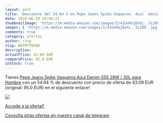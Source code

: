 ```yaml
---
layout: post
title: 'Descuento del 54.64 % en Pepe Jeans Spike Vaqueros  Azul  Denim S'
date: 2020-06-20 20:50:21
thumbnailImage: 'https://m.media-amazon.com/images/I/41UvRajDotL._SL200_.jpg'
images: [ 'https://m.media-amazon.com/images/I/41UvRajDotL._SL200_.jpg' ]
comments: true
category: ofertas
author: ring
slug: B01MTT6UQU
description:
actualPrice: 43.09 EUR
comparePrice: 95.0 EUR
inStock: true
---
```


Tienes [Pepe Jeans Spike Vaqueros  Azul  Denim S55   28W / 30L para Hombre](https://www.amazon.com/dp/B01MTT6UQU/?tag=redken08-20) con un 54.64 % de descuento con precio de oferta de 43.09 EUR (original: 95.0 EUR) en el siguiente enlace!

[![](https://m.media-amazon.com/images/I/41UvRajDotL._SL200_.jpg)](https://www.amazon.com/dp/B01MTT6UQU/?tag=redken08-20)

[Accede a la oferta!!](https://www.amazon.com/dp/B01MTT6UQU/?tag=redken08-20)

[Consulta otras ofertas en nuestro canal de telegram](https://t.me/s/ofertas25)
